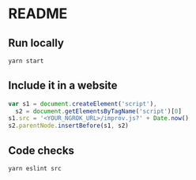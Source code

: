# README

## Run locally

```sh
yarn start
```

## Include it in a website

```js
var s1 = document.createElement('script'),
  s2 = document.getElementsByTagName('script')[0]
s1.src = '<YOUR_NGROK_URL>/improv.js?' + Date.now()
s2.parentNode.insertBefore(s1, s2)
```

## Code checks

```
yarn eslint src
```
